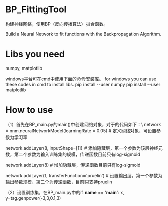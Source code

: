 # BP_FittingTool
构建神经网络，使用BP（反向传播算法）拟合函数。

Build a Neural Network to fit functions with the Backpropagation Algorithm.

# Libs you need
numpy, matplotlib

windows平台可在cmd中使用下面的命令安装库。
for windows you can use these codes in cmd to install libs.
pip install --user numpy
pip install --user matplotlib

# How to use
（1）首先在BP_main.py的main()中创建网络对象，对于的代码如下：\\
network = nnm.neuralNetworkModel(learningRate = 0.05)     # 定义网络对象，可设置参数为学习率

network.addLayer(8, inputShape=[1])                       # 添加隐藏层，第一个参数为该层神经元数，第二个参数为输入训练集的规模，传递函数目前只有log-sigmoid

network.addLayer(8)                                       # 增加隐藏层，传递函数目前只有log-sigmoid

network.addLayer(1, transferFunction='pruelin')           # 设置输出层，第一个参数为输出参数规模，第二个为传递函数，目前只支持pruelin

（2）设置训练集，在BP_main.py中的if __name__ == '__main__':
x, y=tsg.genpower(-3,3,0.1,3)
